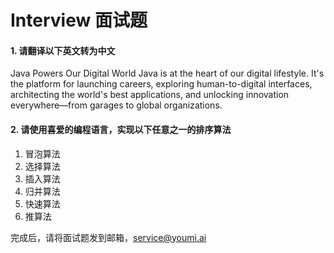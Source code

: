 # Interview 面试题

#### 1. 请翻译以下英文转为中文
Java Powers Our Digital World
Java is at the heart of our digital lifestyle. It's the platform for launching careers, exploring human-to-digital interfaces, architecting the world's best applications, and unlocking innovation everywhere—from garages to global organizations.



#### 2. 请使用喜爱的编程语言，实现以下任意之一的排序算法
1. 冒泡算法
2. 选择算法
3. 插入算法
4. 归并算法
5. 快速算法
6. 推算法

完成后，请将面试题发到邮箱，service@youmi.ai 

